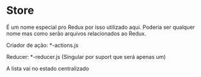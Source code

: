 # Store

É um nome especial pro Redux por isso utilizado aqui. Poderia ser qualquer nome mas como serão arquivos relacionados ao Redux.

Criador de ação: *-actions.js

Reducer: *-reducer.js (Singular por suport que será apenas um)

A lista vai no estado centralizado